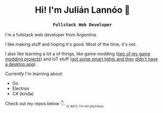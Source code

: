 
<h1 align="center"> Hi! I'm Julián Lannóo 👋 </h1>
<h3 align="center"> <code> Fullstack Web Developer </code> </h3>  
I'm a fullstack web developer from Argentina.

I like making stuff and hoping it's good. Most of the time, it's not.

I also like learning a lot a of things, like game modding ([two of my game](https://github.com/JLannoo/HaveIDonated) [modding projects](https://github.com/JLannoo/CookieAnalyzer)) and IoT stuff ([got some smart lights and they](https://github.com/JLannoo/wiz-lights-manager) [didn't have a desktop app](https://github.com/JLannoo/wiz-lights-manager-desktop)).

Currently I'm learning about:
- Go
- Electron
- C# (kinda)

Check out my repos below 👇. <sub><sub>  or don't, I'm not your boss </sub></sub>
